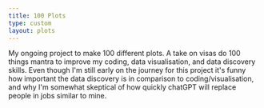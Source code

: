```yaml
---
title: 100 Plots 
type: custom
layout: plots
---
```


My ongoing project to make 100 different plots. A take on visas do 100 things mantra to improve my coding, data visualisation, and data discovery skills. Even though I'm still early on the journey for this project it's funny how important the data discovery is in comparison to coding/visualisation, and why I'm somewhat skeptical of how quickly chatGPT will replace people in jobs similar to mine. 